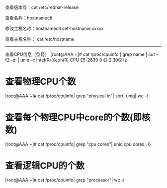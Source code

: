 查看版本号：cat /etc/redhat-release

查看名称：hostnamectl

修改主机名称：hostnamectl set-hostname  xxxxx

查看主机名称： cat /etc/hostname 



------------------------------------------------------------

查看CPU信息（型号）
[root@AAA ~]# cat /proc/cpuinfo | grep name | cut -f2 -d: | uniq -c
        Intel(R) Xeon(R) CPU E5-2630 0 @ 2.30GHz

# 查看物理CPU个数
[root@AAA ~]# cat /proc/cpuinfo| grep "physical id"| sort| uniq| wc -l

# 查看每个物理CPU中core的个数(即核数)
[root@AAA ~]# cat /proc/cpuinfo| grep "cpu cores"| uniq
cpu cores    : 6

# 查看逻辑CPU的个数
[root@AAA ~]# cat /proc/cpuinfo| grep "processor"| wc -l



